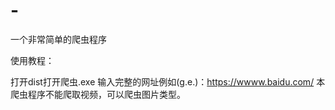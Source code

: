 # -
一个非常简单的爬虫程序

使用教程：

打开dist打开爬虫.exe
输入完整的网址例如(g.e.)：https://wwww.baidu.com/
本爬虫程序不能爬取视频，可以爬虫图片类型。
